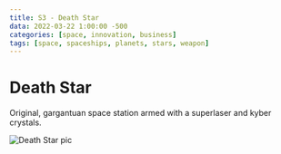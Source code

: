 ```yaml
---
title: S3 - Death Star
data: 2022-03-22 1:00:00 -500
categories: [space, innovation, business]
tags: [space, spaceships, planets, stars, weapon]
---
```


# Death Star
Original, gargantuan space station armed with a superlaser and kyber crystals.

![Death Star pic](./assets/lib/deathstar.jpg)